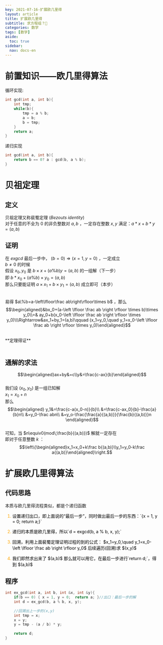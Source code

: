 ```yaml
---
key: 2021-07-16-扩展欧几里得
layout: article
title: 扩展欧几里得
subtitle: 求方程组？🤔
categories: 数学
tags: [数学]
aside:
  toc: true
sidebar:
  nav: docs-en
---
```


# 前置知识——欧几里得算法<br>
循环实现: <br>

```cpp
int gcd(int a, int b){
	int tmp;
	while(b){
		tmp = a % b;
		a = b;
		b = tmp;
	}
	return a;
}
```

递归实现<br>

```cpp
int gcd(int a, int b){
	return b == 0? a : gcd(b, a % b);
}
```

# 贝祖定理

## 定义
贝祖定理又称裴蜀定理 $(Bezouts\;identity)$<br>
对于任意的不全为 $0$ 的非负整数对 $a,b$ ，一定存在整数 $x,y$ 满足：$a*x+b*y=(a,b)$

## 证明
在 $exgcd$ 最后一步中， $(b=0)\Rightarrow (x = 1, y = 0)$ ，一定成立<br>
$b\ne 0$ 的时候<br>
假设 $x_0,y_0$ 是 $b\times x + (a \% b)  y = (a,b)$ 的一组解（下一步）<br>
即 $b * x_0 + (a \% b) \times y_0 = (a,b)$<br>
那么只要能证明 $a \times x_1 + b \times y_1 = (a,b)$ 成立即可（本步）<br><br><br>
易得 $a\%b=a-\left\lfloor\frac ab\right\rfloor\times b$ ，那么  
$$\begin{aligned}&bx_0+(a-\left \lfloor \frac ab \right \rfloor \times b)\times y_0\\=& ay_0+b(x_0-\left \lfloor \frac ab \right \rfloor \times y_0)\\\Rightarrow&ax_1+by_1=(a,b)\qquad  (x_1=y_0,\quad y_1=x_0-\left \lfloor \frac ab \right \rfloor \times y_0)\end{aligned}$$  

<br>
**定理得证**<br><br>

## 通解的求法  

$$\begin{aligned}ax+by&=c\\y&=\frac{c-ax}{b}\end{aligned}$$  
我们设 $(x_0,y_0)$ 是一组已知解  
$x_1=x_0+n$  
那么  
$$\begin{aligned}
	y_1&=\frac{c-a(x_0-n)}{b}\\
	&=\frac{c-ax_0}{b}-\frac{a}{b}n\\
	&=y_0-\frac abn\\
	&=y_o-\frac{\frac{a}{(a,b)}}{\frac{b}{(a,b)}}n
\end{aligned}$$  
可知，当 $n\equiv0(mod\;\frac{b}{(a,b)})$ 解就一定存在  
即对于任意整数 $k$ ：  
$$\left\{\begin{aligned}x_1=x_0+k\frac b{(a,b)}\\y_1=y_0-k\frac a{(a,b)}\end{aligned}\right.$$

# 扩展欧几里得算法

## 代码思路
本质与欧几里得流程类似，都是个递归函数<br>
<ol>
<li style="color: orange;"><p style="color: black;">设置递归出口，即上面说的“最后一步”，同时做出最后一步的东西：`{x = 1, y = 0; return a;}`</p></li>
<li style="color: orange;"><p style="color: black;">递归的本质是欧几里得，所以`d = exgcd(b, a % b, x, y);`</p></li>
<li style="color: orange;"><p style="color: black;">回溯，利用上面裴蜀定理证明过程的到的公式： $x_1=y_0,\quad y_1=x_0-\left \lfloor \frac ab \right \rfloor y_0$ 后续遍历(回溯)求 $(x,y)$</p></li>
<li style="color: orange;"><p style="color: black;">我们即然求出来了 $(a,b)$ 那么就可以用它，在最后一步进行`return d;`，得到 $(a,b)$</p></li>
</ol>

## 程序

```cpp
int ex_gcd(int a, int b, int &x, int &y){
	if(b == 0) { x = 1, y = 0;  return a; }//出口：最后一步的解
	int d = ex_gcd(b, a % b, x, y);
	
	//回溯出上一步的(x,y)
	int tmp = x;
	x = y;
	y = tmp - (a / b) * y;
	
	return d;
}
```

